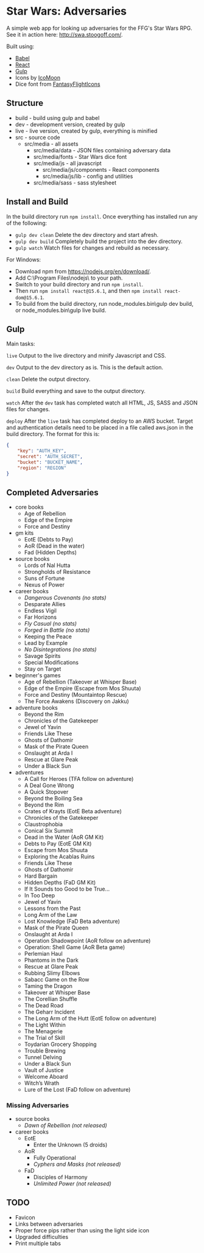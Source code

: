
# Star Wars: Adversaries

A simple web app for looking up adversaries for the FFG's Star Wars RPG. See it in action here: http://swa.stoogoff.com/.

Built using:

- [Babel](https://babeljs.io)
- [React](https://facebook.github.io/react/)
- [Gulp](http://gulpjs.com/)
- Icons by [IcoMoon](https://icomoon.io/app/)
- Dice font from [FantasyFlightIcons](https://github.com/aflegel/FantasyFlightIcons)

## Structure

- build - build using gulp and babel
- dev - development version, created by gulp
- live - live version, created by gulp, everything is minified
- src - source code
	- src/media - all assets
		- src/media/data - JSON files containing adversary data
		- src/media/fonts - Star Wars dice font
		- src/media/js - all javascript
			- src/media/js/components - React components
			- src/media/js/lib - config and utilities
		- src/media/sass - sass stylesheet

## Install and Build

In the build directory run `npm install`. Once everything has installed run any of the following:

- `gulp dev clean` Delete the dev directory and start afresh.
- `gulp dev build` Completely build the project into the dev directory.
- `gulp watch` Watch files for changes and rebuild as necessary.

For Windows:

- Download npm from https://nodejs.org/en/download/.
- Add C:\Program Files\nodejs\ to your path.
- Switch to your build directory and run `npm install`.
- Then run `npm install react@15.6.1`, and then `npm install react-dom@15.6.1`.
- To build from the build directory, run node_modules\.bin\gulp dev build, or node_modules\.bin\gulp live build.

## Gulp

Main tasks:

`live` Output to the live directory and minify Javascript and CSS.

`dev` Output to the dev directory as is. This is the default action.

`clean` Delete the output directory.

`build` Build everything and save to the output directory.

`watch` After the `dev` task has completed watch all HTML, JS, SASS and JSON files for changes.

`deploy` After the `live` task has completed deploy to an AWS bucket. Target and authentication details need to be placed in a file called aws.json in the build directory. The format for this is:

``` JSON
{
	"key": "AUTH_KEY",
	"secret": "AUTH_SECRET",
	"bucket": "BUCKET_NAME",
	"region": "REGION"
}

```

## Completed Adversaries

- core books
	- Age of Rebellion
	- Edge of the Empire
	- Force and Destiny
- gm kits
	- EotE (Debts to Pay)
	- AoR (Dead in the water)
	- Fad (Hidden Depths)
- source books
	- Lords of Nal Hutta
	- Strongholds of Resistance
	- Suns of Fortune
	- Nexus of Power
- career books
	- *Dangerous Covenants (no stats)*
	- Desparate Allies
	- Endless Vigil
	- Far Horizons
	- *Fly Casual (no stats)*
	- *Forged in Battle (no stats)*
	- Keeping the Peace
	- Lead by Example
	- *No Disintegrations (no stats)*
	- Savage Spirits
	- Special Modifications
	- Stay on Target
- beginner's games
	- Age of Rebellion (Takeover at Whisper Base)
	- Edge of the Empire (Escape from Mos Shuuta)
	- Force and Destiny (Mountaintop Rescue)
	- The Force Awakens (Discovery on Jakku)
- adventure books
	- Beyond the Rim
	- Chronicles of the Gatekeeper
	- Jewel of Yavin
	- Friends Like These
	- Ghosts of Dathomir
	- Mask of the Pirate Queen
	- Onslaught at Arda I
	- Rescue at Glare Peak
	- Under a Black Sun
- adventures
	- A Call for Heroes (TFA follow on adventure)
	- A Deal Gone Wrong
	- A Quick Stopover
	- Beyond the Boiling Sea
	- Beyond the Rim
	- Crates of Krayts (EotE Beta adventure)
	- Chronicles of the Gatekeeper
	- Claustrophobia
	- Conical Six Summit
	- Dead in the Water (AoR GM Kit)
	- Debts to Pay (EotE GM Kit)
	- Escape from Mos Shuuta
	- Exploring the Acablas Ruins
	- Friends Like These
	- Ghosts of Dathomir
	- Hard Bargain
	- Hidden Depths (FaD GM Kit)
	- If It Sounds too Good to be True...
	- In Too Deep
	- Jewel of Yavin
	- Lessons from the Past
	- Long Arm of the Law
	- Lost Knowledge (FaD Beta adventure)
	- Mask of the Pirate Queen
	- Onslaught at Arda I
	- Operation Shadowpoint (AoR follow on adventure)
	- Operation: Shell Game (AoR Beta game)
	- Perlemian Haul
	- Phantoms in the Dark
	- Rescue at Glare Peak
	- Rubbing Slimy Elbows
	- Sabacc Game on the Row
	- Taming the Dragon
	- Takeover at Whisper Base
	- The Corellian Shuffle
	- The Dead Road
	- The Geharr Incident
	- The Long Arm of the Hutt (EotE follow on adventure)
	- The Light Within
	- The Menagerie
	- The Trial of Skill
	- Toydarian Grocery Shopping
	- Trouble Brewing
	- Tunnel Delving
	- Under a Black Sun
	- Vault of Justice
	- Welcome Aboard
	- Witch’s Wrath
	- Lure of the Lost (FaD follow on adventure)

### Missing Adversaries

- source books
	- *Dawn of Rebellion (not released)*
- career books
	- EotE
		- Enter the Unknown (5 droids)
	- AoR
		- Fully Operational
		- *Cyphers and Masks (not released)*
	- FaD
		- Disciples of Harmony
		- *Unlimited Power (not released)*

## TODO

- Favicon
- Links between adversaries
- Proper force pips rather than using the light side icon
- Upgraded difficulties
- Print multiple tabs

